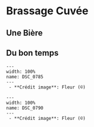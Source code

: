 # Brassage Cuvée

## Une Bière




## Du bon temps

```{figure} Docs/DSC_0785.jpg
---
width: 100%
name: DSC_0785
---
 - **Crédit image**: Fleur (©)
```



```{figure} Docs/DSC_0790.jpg
---
width: 100%
name: DSC_0790
---
 - **Crédit image**: Fleur (©)
```